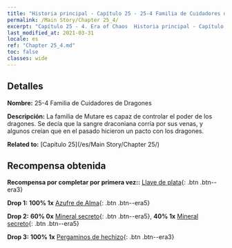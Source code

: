 ```yaml
---
title: "Historia principal - Capítulo 25 - 25-4 Familia de Cuidadores de Dragones"
permalink: /Main Story/Chapter 25_4/
excerpt: "Capítulo 25 - 4. Era of Chaos  Historia principal - Capítulo 25_4. 25-4 Familia de Cuidadores de Dragones"
last_modified_at: 2021-03-31
locale: es
ref: "Chapter 25_4.md"
toc: false
classes: wide
---
```


## Detalles

 **Nombre:** 25-4 Familia de Cuidadores de Dragones

 **Descripción:** La familia de Mutare es capaz de controlar el poder de los dragones. Se decía que la sangre draconiana corría por sus venas, y algunos creían que en el pasado hicieron un pacto con los dragones.

 **Related to:** [Capítulo 25](/es/Main Story/Chapter 25/)

## Recompensa obtenida

 **Recompensa por completar por primera vez::** [Llave de plata](/es/Items/con_693/){: .btn .btn--era3}

 **Drop 1:** **100% 1x** [Azufre de Alma](/es/Items/mat_85/){: .btn .btn--era5}

 **Drop 2:** **60% 0x** [Mineral secreto](/es/Items/mat_75/){: .btn .btn--era5}, **40% 1x** [Mineral secreto](/es/Items/mat_75/){: .btn .btn--era5}

 **Drop 3:** **100% 1x** [Pergaminos de hechizo](/es/Items/con_694/){: .btn .btn--era3}


